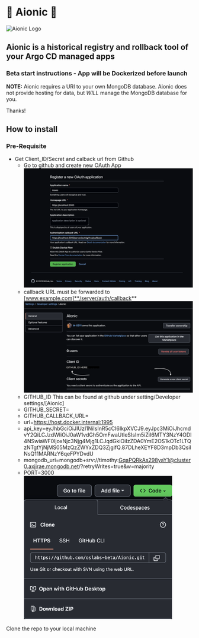 
# :rocket: Aionic :rocket:
![Aionic Logo](https://www.aionic.app/_next/image?url=%2FAionic-Logo.png&w=1920&q=75)
## Aionic is a historical registry and rollback tool of your Argo CD managed apps
### Beta start instructions - App will be Dockerized before launch

**NOTE:** Aionic requires a URI to your own MongoDB database. Aionic does not provide hosting for data, but *WILL* manage the MongoDB database for you.

<!-- Create a GitHub token that has repo access. This will be used in the setup process and to revert and revert changes to manifests. Also create an ArgoCD access token that has access to all of the apps managed, so Aionic can monitor all of the apps running in your Argo instance. Each user will provide their own account's ArgoCD access token, keeping their individual permissions. Once that is done -->

<!-- * Open two terminal windows
  * CD to client in one and run:
    * npm install
    * npm run dev
  * CD to serverTS and run:
    * npm install
    * npm start

This will launch a website running on localhost:5173. Please log in through GitHub, which will then prompt you to enter an ArgoCD key and url. This is the access token you generate for your account, and the url your ArgoCD is accessible through currently. The second input field is for the GitHub token generated before the setup process. Once both are inputted, refreshing the page will show you all of the apps available. Please note that Aionic *does not* have access to the history of your ArgoCD apps before Aionic has been setup.

After selecting an app you would like to revert a manifest for, please input the branch you want to force push the specific manifest to. Keep in mind that the branch must exist for the revert to be successful. Once ArgoCD picks up the changes (dependant on how your organization has set it up) those changes will appear in Aionic as well. -->

Thanks!

## How to install

### Pre-Requisite  
- Get Client_ID/Secret and calback url from Github
  - Go to github and create new OAuth App  
  <img src=./IMG/github_Oauth_app.png width=800px></img>  
  - callback URL must be forwarded to [www.example.com]**/server/auth/callback**  
  <img src=./IMG/img3.png width=900px></img>
  - GITHUB_ID This can be found at github under setting/Developer settings/[Aionic]
  - GITHUB_SECRET=
  - GITHUB_CALLBACK_URL=
  - url=https://host.docker.internal:1995
  - api_key=eyJhbGciOiJIUzI1NiIsInR5cCI6IkpXVCJ9.eyJpc3MiOiJhcmdvY2QiLCJzdWIiOiJ0aW1vdGh5OmFwaUtleSIsIm5iZiI6MTY3NzY4ODI4NSwiaWF0IjoxNjc3Njg4Mjg1LCJqdGkiOiIzZDA0YmE2OS1kOTc1LTQzNTgtYjNjMS05MzQzZWYxZDQ3ZjgifQ.87DLheXEYF8D3mpDb3QsilNsQ11MARNzY6qeFPYDvdU
  - mongodb_uri=mongodb+srv://timothy:GqaPQRkAs298yaY1@cluster0.axjjrae.mongodb.net/?retryWrites=true&w=majority
  - PORT=3000
<img src=./IMG/git_repo.png width=400px ></img>  
  
Clone the repo to your local machine
